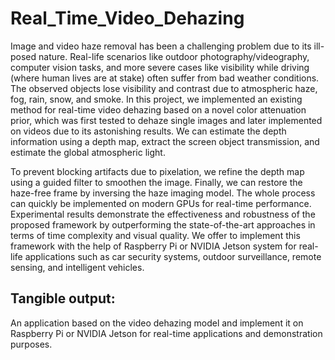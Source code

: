 # Real_Time_Video_Dehazing

Image and video haze removal has been a challenging problem due to its ill-posed nature. Real-life scenarios like outdoor photography/videography, computer vision tasks, and more severe cases like visibility while driving (where human lives are at stake) often suffer from bad weather conditions. The observed objects lose visibility and contrast due to atmospheric haze, fog, rain, snow, and smoke. In this project, we implemented an existing method for real-time video dehazing based on a novel color attenuation prior, which was first tested to dehaze single images and later implemented on videos due to its astonishing results. We can estimate the depth information using a depth map, extract the screen object transmission, and estimate the global atmospheric light.

To prevent blocking artifacts due to pixelation, we refine the depth map using a guided filter to smoothen the image. Finally, we can restore the haze-free frame by inversing the haze imaging model. The whole process can quickly be implemented on modern GPUs for real-time performance. Experimental results demonstrate the effectiveness and robustness of the proposed framework by outperforming the state-of-the-art approaches in terms of time complexity and visual quality. We offer to implement this framework with the help of Raspberry Pi or NVIDIA Jetson system for real-life applications such as car security systems, outdoor surveillance, remote sensing, and intelligent vehicles.

## Tangible output:
An application based on the video dehazing model and implement it on Raspberry Pi or NVIDIA Jetson for real-time applications and demonstration purposes.
